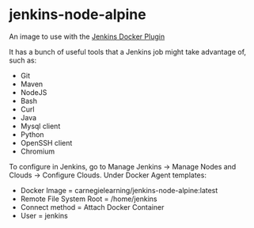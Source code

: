 # jenkins-node-alpine
An image to use with the [Jenkins Docker Plugin](https://wiki.jenkins.io/display/JENKINS/Docker+Plugin)

It has a bunch of useful tools that a Jenkins job might take advantage of, such as:
* Git
* Maven
* NodeJS
* Bash
* Curl
* Java
* Mysql client
* Python
* OpenSSH client
* Chromium

To configure in Jenkins, go to Manage Jenkins -> Manage Nodes and Clouds -> Configure Clouds. Under Docker Agent templates:
* Docker Image = carnegielearning/jenkins-node-alpine:latest
* Remote File System Root = /home/jenkins
* Connect method = Attach Docker Container
* User = jenkins